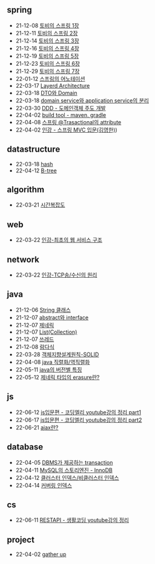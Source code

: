 ## spring
+ 21-12-08 [토비의 스프링 1장](https://lala-ogu.github.io/spring/spring-book/spring-chapter1/)
+ 21-12-11 [토비의 스프링 2장](https://lala-ogu.github.io/spring/spring-book/spring-chapter2/)
+ 21-12-14 [토비의 스프링 3장](https://lala-ogu.github.io/spring/spring-book/spring-chapter3/)
+ 21-12-16 [토비의 스프링 4장](https://lala-ogu.github.io/spring/spring-book/spring-chapter4/)
+ 21-12-19 [토비의 스프링 5장](https://lala-ogu.github.io/spring/spring-book/spring-chapter5/)
+ 21-12-23 [토비의 스프링 6장](https://lala-ogu.github.io/spring/spring-book/spring-chapter6/)
+ 21-12-29 [토비의 스프링 7장](https://lala-ogu.github.io/spring/spring-book/spring-chapter9)
+ 22-01-12 [스프링의 어노테이션](https://lala-ogu.github.io/spring/spring-study/spring-annotations/)
+ 22-03-17 [Layerd Architecture](https://lala-ogu.github.io/spring/spring-study/spring-architecture/)
+ 22-03-18 [DTO와 Domain](https://lala-ogu.github.io/spring/spring-study/spring-domain_DTO/)
+ 22-03-18 [domain service와 application service의 분리](https://lala-ogu.github.io/spring/spring-study/spring-domain_service/)
+ 22-03-30 [DDD - 도메인객체 주도 개발]([https://lala-ogu.github.io/architecture/spring-DDD/](https://lala-ogu.github.io/spring/spring-study/spring-DDD/))
+ 22-04-02 [build tool - maven, gradle](https://lala-ogu.github.io/spring/spring-study/spring-buildtool/)
+ 22-04-08 [스프링 @Trasactional의 attribute](https://lala-ogu.github.io/spring/spring-study/spring-transactional/)
+ 22-04-02 [인강 - 스프링 MVC 입문(김영한)](https://lala-ogu.github.io/spring/spring-onlineclass/online_study-springbegginer/))

## datastructure
+ 22-03-18 [hash](https://lala-ogu.github.io/cs/datastructures/datastructures-hash/)
+ 22-04-12 [B-tree](https://lala-ogu.github.io/cs/datastructure/datastructure-btree/)

## algorithm
+ 22-03-21 [시간복잡도](https://lala-ogu.github.io/cs/algorithm/algorithm-time_complexity/)

## web
+ 22-03-22 [인강-최초의 웹 서비스 구조](https://lala-ogu.github.io/cs/cs-study/online_study-web_service/)

## network
+ 22-03-22 [인강-TCP송/수신의 원리](https://lala-ogu.github.io/cs/network/online_study-tcp/)

## java
+ 21-12-06 [String 클래스](https://lala-ogu.github.io/java/java-study/java-string/)
+ 21-12-07 [abstract와 interface](https://lala-ogu.github.io/java/java-study/java-abstract-interface/)
+ 21-12-07 [제네릭](https://lala-ogu.github.io/java/java-study/java-generic/)
+ 21-12-07 [List(Collection)](https://lala-ogu.github.io/java/java-study/java-list/)
+ 21-12-07 [쓰레드](https://lala-ogu.github.io/java/java-study/java-thread/)
+ 21-12-08 [람다식](https://lala-ogu.github.io/java/java-study/java-lambda/)
+ 22-03-28 [객체지향설계원칙-SOLID](https://lala-ogu.github.io/java/java-study/java-solid/)
+ 22-04-08 [java 직렬화/역직렬화](https://lala-ogu.github.io/java/java-study/java-serialization/)
+ 22-05-11 [java의 버전별 특징](https://lala-ogu.github.io/java/java-study/java-versions/)
+ 22-05-12 [제네릭 타입의 erasure란?](https://lala-ogu.github.io/java/java-study/java-erasure/)

## js
+ 22-06-12 [js입문편 - 코딩엘리 youtube강의 정리 part1](https://lala-ogu.github.io/js/js_basic/)
+ 22-06-17 [js입문편 - 코딩엘리 youtube강의 정리 part2](https://lala-ogu.github.io/js/js_basic2/)
+ 22-06-21 [ajax란?](https://lala-ogu.github.io/js/ajax/)

## database
+ 22-04-05 [DBMS가 제공하는 transaction](https://lala-ogu.github.io/dbms/dbms-study/database-dbms_transaction/)
+ 22-04-11 [MySQL의 스토리엔진 - InnoDB](https://lala-ogu.github.io/dbms/mysql/database-innodb/)
+ 22-04-12 [클러스터 인덱스/비클러스터 인덱스](https://lala-ogu.github.io/dbms/dbms-study/database-index/)
+ 22-04-14 [커버링 인덱스](https://lala-ogu.github.io/dbms/mysql/database-coveringindex/)

## cs
+ 22-06-11 [RESTAPI - 생활코딩 youtube강의 정리](https://lala-ogu.github.io/cs/cs-study/online_study-rest_api/)

## project
+ 22-04-02 [gather up](https://lala-ogu.github.io/portfolio/refactoring-gatherup/)

